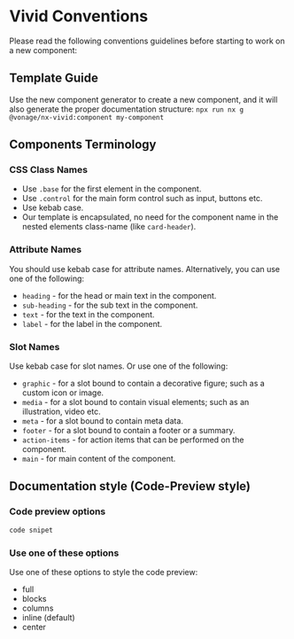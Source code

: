 # Vivid Conventions

Please read the following conventions guidelines before starting to work on a new component:

## Template Guide

Use the new component generator to create a new component, and it will also generate the proper documentation structure:
`npx run nx g @vonage/nx-vivid:component my-component`

## Components Terminology

### CSS Class Names

- Use `.base` for the first element in the component.
- Use `.control` for the main form control such as input, buttons etc.
- Use kebab case.
- Our template is encapsulated, no need for the component name in the nested elements class-name (like `card-header`).

### Attribute Names

You should use kebab case for attribute names. Alternatively, you can use one of the following:

- `heading` - for the head or main text in the component.
- `sub-heading` - for the sub text in the component.
- `text` - for the text in the component.
- `label` - for the label in the component.

### Slot Names

Use kebab case for slot names. Or use one of the following:

- `graphic` - for a slot bound to contain a decorative figure; such as a custom icon or image.
- `media` - for a slot bound to contain visual elements; such as an illustration, video etc.
- `meta` - for a slot bound to contain meta data.
- `footer` - for a slot bound to contain a footer or a summary.
- `action-items` - for action items that can be performed on the component.
- `main` - for main content of the component.

## Documentation style (Code-Preview style)

### Code preview options

```html preview blocks
code snipet
```

### Use one of these options

Use one of these options to style the code preview:

- full
- blocks
- columns
- inline (default)
- center
